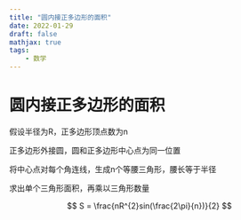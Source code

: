 ```yaml
---
title: "圆内接正多边形的面积"
date: 2022-01-29
draft: false
mathjax: true
tags:
    - 数学
---
```


# 圆内接正多边形的面积

假设半径为R，正多边形顶点数为n

正多边形外接圆，圆和正多边形中心点为同一位置

将中心点对每个角连线，生成n个等腰三角形，腰长等于半径

求出单个三角形面积，再乘以三角形数量

$$
S = \frac{nR^{2}sin(\frac{2\pi}{n})}{2}
$$
